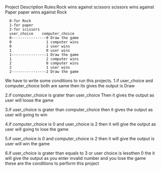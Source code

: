 Project Description
Rules:Rock wins against scissors
      scissors wins against Paper
      paper wins against Rock

      0-for Rock
      1-for paper
      2-for scissors
      user_choice    computer_choice
      0----------------0 Draw the game
      0                1 computer wins
      0                2 user wins
      1                0 user wins
      1----------------1 Draw the game
      1                2 computer wins
      2                0 computer wins
      2                1 user wins
      2----------------2 Draw the game

We have to write some conditions to run this projects.
1.if user_choice and computer_choice both are same then its gives the output is Draw

2.if computer_choice is grater than user_choice Then it gives the output as user will loose the game

3.if user_choice is grater than computer_choice then it gives the output as user will going to win

4.if computer_choice is 0 and user_choice is 2 then it will give the output as user will going to lose the game 

5.if user_choice is 0 and computer_choice is 2 then it will give the output is user will win the game

6.if user_choice is grater than equals to 3 or user choice is lessthen 0 the it will give the output as you enter invalid number and you lose the game 
these are the conditions to perform this project  
